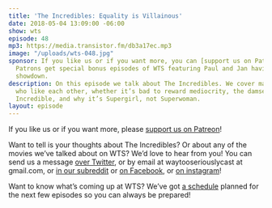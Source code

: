 ```yaml
---
title: 'The Incredibles: Equality is Villainous'
date: 2018-05-04 13:09:00 -06:00
show: wts
episode: 48
mp3: https://media.transistor.fm/db3a17ec.mp3
image: "/uploads/wts-048.jpg"
sponsor: If you like us or if you want more, you can [support us on Patreon](https://www.patreon.com/clockworkscast)!
  Patrons get special bonus episodes of WTS featuring Paul and Jan having a trivia
  showdown.
description: On this episode we talk about The Incredibles. We cover married people
  who like each other, whether it’s bad to reward mediocrity, the damselling of Mr.
  Incredible, and why it’s Supergirl, not Superwoman.
layout: episode
---
```


If you like us or if you want more, please [support us on Patreon](https://www.patreon.com/clockworkscast)!

Want to tell is your thoughts about The Incredibles? Or about any of the movies we’ve talked about on WTS? We’d love to hear from you! You can send us a message [over Twitter](http://www.twitter.com/wtscast), or by email at waytooseriouslycast at gmail.com, or [in our subreddit](https://www.reddit.com/r/Goodstuff_fm/) or [on Facebook](http://www.facebook.com/wtscast), or [on instagram](https://www.instagram.com/waytooseriously/)!

Want to know what’s coming up at WTS? We’ve got [a schedule](https://docs.google.com/document/d/1f6fvTgbzQOCUD_potL6mWClmSC3D2cOBgKz36OwSC68) planned for the next few episodes so you can always be prepared!
